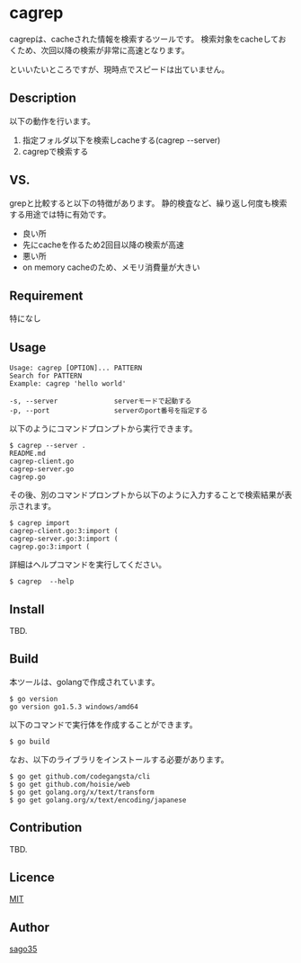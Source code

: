﻿cagrep
====

cagrepは、cacheされた情報を検索するツールです。
検索対象をcacheしておくため、次回以降の検索が非常に高速となります。

といいたいところですが、現時点でスピードは出ていません。

## Description

以下の動作を行います。

 1. 指定フォルダ以下を検索しcacheする(cagrep --server)
 2. cagrepで検索する

## VS.
grepと比較すると以下の特徴があります。
静的検査など、繰り返し何度も検索する用途では特に有効です。

 * 良い所
  * 先にcacheを作るため2回目以降の検索が高速
 * 悪い所
  * on memory cacheのため、メモリ消費量が大きい

## Requirement

特になし

## Usage

    Usage: cagrep [OPTION]... PATTERN
    Search for PATTERN
    Example: cagrep 'hello world'

    -s, --server              serverモードで起動する
    -p, --port                serverのport番号を指定する

以下のようにコマンドプロンプトから実行できます。

    $ cagrep --server .
    README.md
    cagrep-client.go
    cagrep-server.go
    cagrep.go

その後、別のコマンドプロンプトから以下のように入力することで検索結果が表示されます。

    $ cagrep import
    cagrep-client.go:3:import (
    cagrep-server.go:3:import (
    cagrep.go:3:import (

詳細はヘルプコマンドを実行してください。

    $ cagrep  --help


## Install

TBD.

## Build

本ツールは、golangで作成されています。

    $ go version
    go version go1.5.3 windows/amd64

以下のコマンドで実行体を作成することができます。

    $ go build

なお、以下のライブラリをインストールする必要があります。

    $ go get github.com/codegangsta/cli
    $ go get github.com/hoisie/web
    $ go get golang.org/x/text/transform
    $ go get golang.org/x/text/encoding/japanese


## Contribution

TBD.

## Licence

[MIT](http://opensource.org/licenses/mit-license.php)

## Author

[sago35](https://github.com/sago35)
